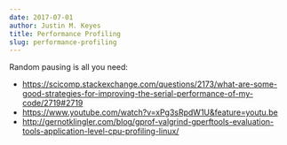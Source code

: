 ```yaml
---
date: 2017-07-01
author: Justin M. Keyes
title: Performance Profiling
slug: performance-profiling
---
```


Random pausing is all you need:

- https://scicomp.stackexchange.com/questions/2173/what-are-some-good-strategies-for-improving-the-serial-performance-of-my-code/2719#2719
- https://www.youtube.com/watch?v=xPg3sRpdW1U&feature=youtu.be
- http://gernotklingler.com/blog/gprof-valgrind-gperftools-evaluation-tools-application-level-cpu-profiling-linux/
